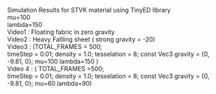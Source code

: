 Simulation Results for STVK material using TinyED library         
mu=100         
lambda=150         
Video1 : Floating fabric in zero gravity         
Video2 : Heavy Fallling sheet ( strong gravity = -20)         
Video3 : (TOTAL_FRAMES = 500;         
         timeStep = 0.01;
         density = 1.0;
         tesselation = 8;
         const Vec3 gravity = {0, -9.81, 0};
         mu=100
         lambda=150  )       
Video 4 :
        ( TOTAL_FRAMES =500;         
         timeStep = 0.01;
         density = 1.0;
         tesselation = 8;
         const Vec3 gravity = {0, -9.81, 0};
         mu=60
         lambda=90)
